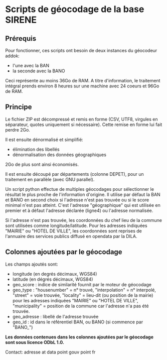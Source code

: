 # Scripts de géocodage de la base SIRENE

## Prérequis

Pour fonctionner, ces scripts ont besoin de deux instances du géocodeur addok:
- l'une avec la BAN
- la seconde avec la BANO

Ceci représente au moins 36Go de RAM.
A titre d'information, le traitement intégral prends environ 8 heures sur une machine avec 24 coeurs et 96Go de RAM.


## Principe

Le fichier ZIP est décompressé et remis en forme (CSV, UTF8, virgules en séparateur, quotes uniquement si nécessaire).
Cette remise en forme lui fait perdre 2Go.

Il est ensuite dénormalisé et simplifié:
- élimination des libellés
- dénormalisation des données géographiques

2Go de plus sont ainsi économisés.

Il est ensuite découpé par départements (colonne DEPET), pour un traitement en parallèle (avec GNU parallel).

Un script python effectue de multiples géocodages pour sélectionner le résultat le plus proche de l'information d'origine.
Il utilise par défaut la BAN et BANO en second choix si l'adresse n'est pas trouvée ou si le score minimal n'est pas atteint.
C'est l'adresse "géographique" qui est utilisée en premier et à défaut l'adresse déclarée (ligne4) ou l'adresse normalisée.

Si l'adresse n'est pas trouvée, les coordonnées du chef lieu de la commune sont utilisées comme longitude/latitude.
Pour les adresses indiquées "MAIRIE" ou "HOTEL DE VILLE", les coordonnées sont reprises de l'annuaire des services publics diffusé en opendata par la DILA.


## Colonnes ajoutées par le géocodage

Les champs ajoutés sont:
- longitude (en degrés décimaux, WGS84)
- latitude (en dégrés décimaux, WGS84)
- geo_score : indice de similarité fournit par le moteur de géocodage
- geo_type : "housenumber" = n° trouvé, "interpolation" = n° interpolé, "street" = voie trouvée, "locality" = lieu-dit (ou position de la mairie) pour les adresses indiquées "MAIRIE" ou "HOTEL DE VILLE",
"municipality" = position de la commune car l'adresse n'a pas été trouvée.
- geo_adresse : libellé de l'adresse trouvée
- geo_id : id dans le référentiel BAN, ou BANO (si commence par "BANO_")


**Les données contenues dans les colonnes ajoutées par le géocodage sont sous licence ODbL 1.0.**

Contact: adresse at data point gouv point fr
